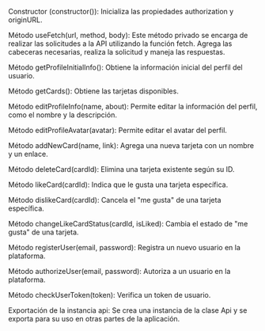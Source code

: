 Constructor (constructor()): Inicializa las propiedades authorization y originURL.

Método useFetch(url, method, body): Este método privado se encarga de realizar las solicitudes a la API utilizando la función fetch. Agrega las cabeceras necesarias, realiza la solicitud y maneja las respuestas.

Método getProfileInitialInfo(): Obtiene la información inicial del perfil del usuario.

Método getCards(): Obtiene las tarjetas disponibles.

Método editProfileInfo(name, about): Permite editar la información del perfil, como el nombre y la descripción.

Método editProfileAvatar(avatar): Permite editar el avatar del perfil.

Método addNewCard(name, link): Agrega una nueva tarjeta con un nombre y un enlace.

Método deleteCard(cardId): Elimina una tarjeta existente según su ID.

Método likeCard(cardId): Indica que le gusta una tarjeta específica.

Método dislikeCard(cardId): Cancela el "me gusta" de una tarjeta específica.

Método changeLikeCardStatus(cardId, isLiked): Cambia el estado de "me gusta" de una tarjeta.

Método registerUser(email, password): Registra un nuevo usuario en la plataforma.

Método authorizeUser(email, password): Autoriza a un usuario en la plataforma.

Método checkUserToken(token): Verifica un token de usuario.

Exportación de la instancia api: Se crea una instancia de la clase Api y se exporta para su uso en otras partes de la aplicación.
